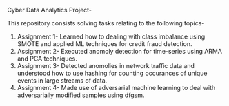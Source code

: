 Cyber Data Analytics Project-

This repository consists solving tasks relating to the following topics-
1) Assignment 1-  Learned how to dealing with class imbalance using SMOTE and applied ML techniques for credit fraud detection.
2) Assignment 2-  Executed anomoly detection for time-series using ARMA and PCA techniques. 
3) Assignment 3-  Detected anomolies in network traffic data and understood how to use hashing for counting occurances of unique events in large streams of data. 
4) Assignment 4-  Made use of adversarial machine learning to deal with adversarially modified samples using dfgsm.
